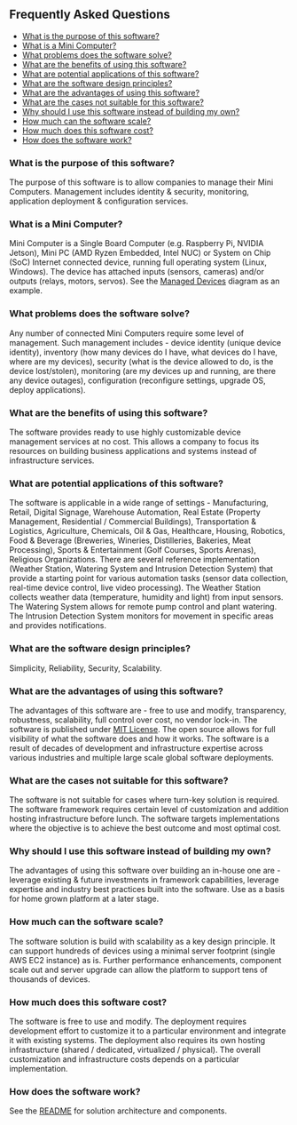 ## Frequently Asked Questions

- [What is the purpose of this software?](#what-is-the-purpose-of-this-software)
- [What is a Mini Computer?](#what-is-a-mini-computer)
- [What problems does the software solve?](#what-problems-does-the-software-solve)
- [What are the benefits of using this software?](#what-are-the-benefits-of-using-this-software)
- [What are potential applications of this software?](#what-are-potential-applications-of-this-software)
- [What are the software design principles?](#what-are-the-software-design-principles)
- [What are the advantages of using this software?](#what-are-the-advantages-of-using-this-software)
- [What are the cases not suitable for this software?](#what-are-the-cases-not-suitable-for-this-software)
- [Why should I use this software instead of building my own?](#why-should-i-use-this-software-instead-of-building-my-own)
- [How much can the software scale?](#how-much-can-the-software-scale)
- [How much does this software cost?](#how-much-does-this-software-cost)
- [How does the software work?](#how-does-the-software-work)

### What is the purpose of this software?
The purpose of this software is to allow companies to manage their Mini Computers. Management includes identity & security, monitoring, application deployment & configuration services.

### What is a Mini Computer?
Mini Computer is a Single Board Computer (e.g. Raspberry Pi, NVIDIA Jetson), Mini PC (AMD Ryzen Embedded, Intel NUC) or System on Chip (SoC) Internet connected device, running full operating system (Linux, Windows). The device has attached inputs (sensors, cameras) and/or outputs (relays, motors, servos). See the [Managed Devices](/Resources/Images/Devices.png) diagram as an example.

### What problems does the software solve?
Any number of connected Mini Computers require some level of management. Such management includes - device identity (unique device identity), inventory (how many devices do I have, what devices do I have, where are my devices), security (what is the device allowed to do, is the device lost/stolen), monitoring (are my devices up and running, are there any device outages), configuration (reconfigure settings, upgrade OS, deploy applications).

### What are the benefits of using this software?
The software provides ready to use highly customizable device management services at no cost. This allows a company to focus its resources on building business applications and systems instead of infrastructure services.

### What are potential applications of this software?
The software is applicable in a wide range of settings - Manufacturing, Retail, Digital Signage, Warehouse Automation, Real Estate (Property Management, Residential / Commercial Buildings), Transportation & Logistics, Agriculture, Chemicals, Oil & Gas, Healthcare, Housing, Robotics, Food & Beverage (Breweries, Wineries, Distilleries, Bakeries, Meat Processing), Sports & Entertainment (Golf Courses, Sports Arenas), Religious Organizations. There are several reference implementation (Weather Station, Watering System and Intrusion Detection System) that provide a starting point for various automation tasks (sensor data collection, real-time device control, live video processing). The Weather Station collects weather data (temperature, humidity and light) from input sensors. The Watering System allows for remote pump control and plant watering. The Intrusion Detection System monitors for movement in specific areas and provides notifications.

### What are the software design principles?
Simplicity, Reliability, Security, Scalability.

### What are the advantages of using this software?
The advantages of this software are - free to use and modify, transparency, robustness, scalability, full control over cost, no vendor lock-in. The software is published under [MIT License](/LICENSE). The open source allows for full visibility of what the software does and how it works. The software is a result of decades of development and infrastructure expertise across various industries and multiple large scale global software deployments.

### What are the cases not suitable for this software?
The software is not suitable for cases where turn-key solution is required. The software framework requires certain level of customization and addition hosting infrastructure before lunch. The software targets implementations where the objective is to achieve the best outcome and most optimal cost.

### Why should I use this software instead of building my own?
The advantages of using this software over building an in-house one are - leverage existing & future investments in framework capabilities, leverage expertise and industry best practices built into the software. Use as a basis for home grown platform at a later stage.

### How much can the software scale?
The software solution is build with scalability as a key design principle. It can support hundreds of devices using a minimal server footprint (single AWS EC2 instance) as is. Further performance enhancements, component scale out and server upgrade can allow the platform to support tens of thousands of devices.

### How much does this software cost?
The software is free to use and modify. The deployment requires development effort to customize it to a particular environment and integrate it with existing systems. The deployment also requires its own hosting infrastructure (shared / dedicated, virtualized / physical). The overall customization and infrastructure costs depends on a particular implementation.

### How does the software work?
See the [README](/README.md) for solution architecture and components.